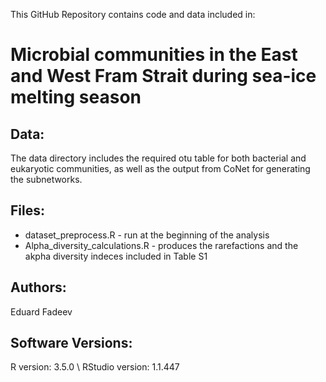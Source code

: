 This GitHub Repository contains code and data included in:
# Microbial communities in the East and West Fram Strait during sea-ice melting season

## Data:
The data directory includes the required otu table for both bacterial and eukaryotic communities, as well as the output from CoNet for generating the subnetworks.

## Files:
* dataset_preprocess.R - run at the beginning of the analysis
* Alpha_diversity_calculations.R - produces the rarefactions and the akpha diversity indeces included in Table S1

## Authors:
Eduard Fadeev

## Software Versions:
R version: 3.5.0 \\
RStudio version: 1.1.447
